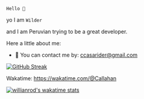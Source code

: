 `Hello 👋`

yo I am `Wilder`

and I am Peruvian trying to be a great developer.







Here a little about me:
- 📝 You can contact me by: ccasarider@gmail.com


[![GitHub Streak](http://github-readme-streak-stats.herokuapp.com?user=Callahan&theme=dark&date_format=j%2Fn%5B%2FY%5D&background=201E1E&border=867815&stroke=E0E0E0&ring=268586&fire=DD401D&currStreakNum=ADDD8E&sideNums=76CBD5AA&currStreakLabel=6DBADD&sideLabels=6DBADD&dates=D0D0D0)](https://git.io/streak-stats)

Wakatime: https://wakatime.com/@Callahan

[![willianrod's wakatime stats](https://github-readme-stats.vercel.app/api/wakatime?username=Callahan)](https://github.com/Call4han/github-readme-stats)






